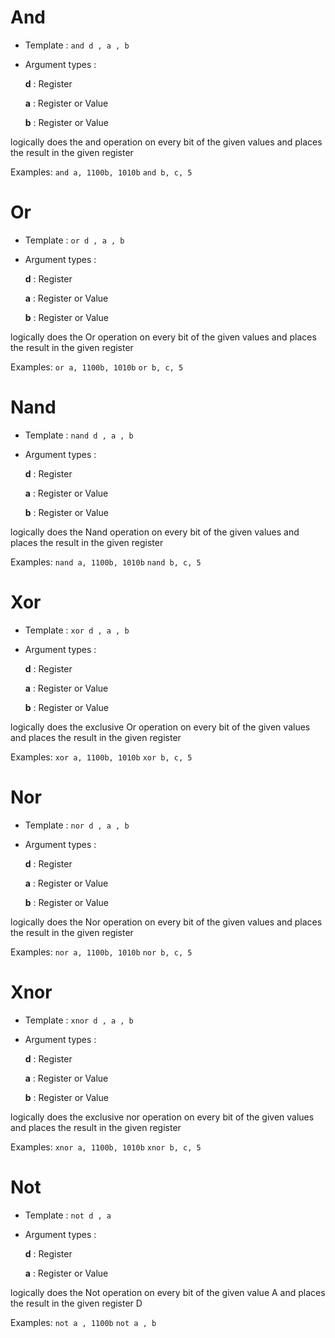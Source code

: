 # And
- Template : `and d , a , b`

- Argument types :

    **d** : Register

    **a** : Register or Value

    **b** : Register or Value

logically does the and operation on every bit of the given values and places the result in the given register

Examples:
`and a, 1100b, 1010b`
`and b, c, 5`



# Or
- Template : `or d , a , b`

- Argument types :

  **d** : Register

  **a** : Register or Value

  **b** : Register or Value

logically does the Or operation on every bit of the given values and places the result in the given register

Examples:
`or a, 1100b, 1010b`
`or b, c, 5`



# Nand

- Template : `nand d , a , b`

- Argument types :

  **d** : Register

  **a** : Register or Value

  **b** : Register or Value

logically does the Nand operation on every bit of the given values and places the result in the given register

Examples:
`nand a, 1100b, 1010b`
`nand b, c, 5`



# Xor
- Template : `xor d , a , b`

- Argument types :

  **d** : Register

  **a** : Register or Value

  **b** : Register or Value

logically does the exclusive Or operation on every bit of the given values and places the result in the given register

Examples:
`xor a, 1100b, 1010b`
`xor b, c, 5`



# Nor
- Template : `nor d , a , b`

- Argument types :

  **d** : Register

  **a** : Register or Value

  **b** : Register or Value

logically does the Nor operation on every bit of the given values and places the result in the given register

Examples:
`nor a, 1100b, 1010b`
`nor b, c, 5`


# Xnor
- Template : `xnor d , a , b`

- Argument types :

  **d** : Register

  **a** : Register or Value

  **b** : Register or Value

logically does the exclusive nor operation on every bit of the given values and places the result in the given register

Examples:
`xnor a, 1100b, 1010b`
`xnor b, c, 5`



# Not
- Template : `not d , a`

- Argument types :

  **d** : Register

  **a** : Register or Value

logically does the Not operation on every bit of the given value A and places the result in the given register D

Examples:
`not a , 1100b`
`not a , b`